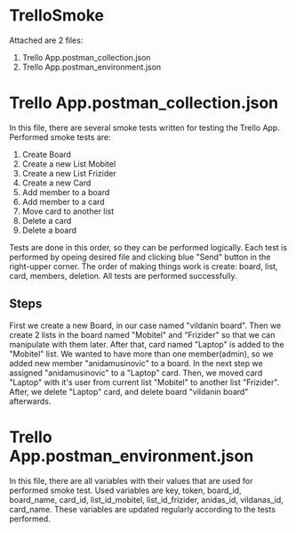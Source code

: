 # TrelloSmoke

Attached are 2 files:
  1. Trello App.postman_collection.json
  2. Trello App.postman_environment.json

# Trello App.postman_collection.json
In this file, there are several smoke tests written for testing the Trello App. Performed smoke tests are: 
  1. Create Board
  2. Create a new List Mobitel
  3. Create a new List Frizider
  4. Create a new Card
  5. Add member to a board
  6. Add member to a card
  7. Move card to another list
  8. Delete a card
  9. Delete a board

Tests are done in this order, so they can be performed logically. Each test is performed by opeing desired file and clicking blue "Send" button in the right-upper corner. The order of making things work is create: board, list, card, members, deletion. All tests are performed successfully.

## Steps
First we create a new Board, in our case named "vildanin board". Then we create 2 lists in the board named "Mobitel" and "Frizider" so that we can manipulate with them later. After that, card named "Laptop" is added to the "Mobitel" list.
We wanted to have more than one member(admin), so we added new member "anidamusinovic" to a board. In the next step we assigned "anidamusinovic" to a "Laptop" card. Then, we moved card "Laptop" with it's user from current list "Mobitel" to another list "Frizider". After, we delete "Laptop" card, and delete board "vildanin board" afterwards.

# Trello App.postman_environment.json
In this file, there are all variables with their values that are used for performed smoke test. Used variables are key, token, board_id, board_name, card_id, list_id_mobitel, list_id_frizider, anidas_id, vildanas_id, card_name. These variables are updated regularly according to the tests performed.
